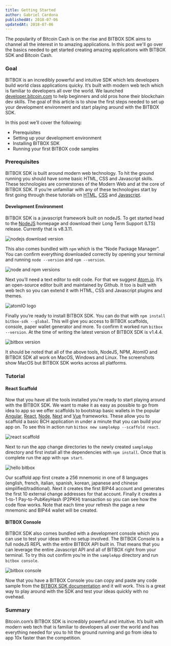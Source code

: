 ```yaml
---
title: Getting Started
author: Gabriel Cardona
publishedAt: 2018-07-06
updatedAt: 2018-07-06
---
```


The popularity of Bitcoin Cash is on the rise and BITBOX SDK aims to channel all the interest in to amazing applications. In this post we'll go over the basics needed to get started creating amazing applications with BITBOX SDK and Bitcoin Cash.

### Goal

BITBOX is an incredibly powerful and intuitive SDK which lets developers build world class applications quicky. It’s built with modern web tech which is familiar to developers all over the world. We launched [developer.bitcoin.com](https://developer.bitcoin.com/) to help beginners and old pros hone their blockchain dev skills. The goal of this article is to show the first steps needed to set up your development environment and start playing around with the BITBOX SDK.

In this post we’ll cover the following:

- Prerequisites
- Setting up your development environment
- Installing BITBOX SDK
- Running your first BITBOX code samples

### Prerequisites

BITBOX SDK is built around modern web technology. To hit the ground running you should have some basic HTML, CSS and Javascript skills. These technologies are cornerstones of the Modern Web and at the core of BITBOX SDK. If you’re unfamiliar with any of these technologies start by first going through these tutorials on [HTML](https://www.w3schools.com/htmL/), [CSS](https://www.w3schools.com/css/) and [Javascript](https://www.w3schools.com/jS/default.asp).

#### Development Environment

BITBOX SDK is a javascript framework built on nodeJS. To get started head to the [NodeJS](https://nodejs.org/en/) homepage and download their Long Term Support (LTS) release. Currently that is v8.3.11.

![nodejs download version](/images/node-version.png)

This also comes bundled with `npm` which is the “Node Package Manager”. You can confirm everything downloaded correctly by opening your terminal and running `node --version` and `npm --version`.

![node and npm versions](/images/npm-version.png)

Next you’ll need a text editor to edit code. For that we suggest [Atom.io](http://atom.io/). It’s an open-source editor built and maintained by Github. It too is built with web tech so you can extend it with HTML, CSS and Javascript plugins and themes.

![atomIO logo](/images/atomio.png)

Finally you’re ready to install BITBOX SDK. You can do that with `npm install bitbox-sdk --global`. This will give you access to BITBOX scaffolds, console, paper wallet generator and more. To confirm it worked run `bitbox --version`. At the time of writing the latest version of BITBOX SDK is v1.4.4.

![bitbox version](/images/bitbox-version.png)

It should be noted that all of the above tools, NodeJS, NPM, AtomIO and BITBOX SDK all work on MacOS, Windows and Linux. The screenshots show MacOS but BITBOX SDK works across all platforms.

### Tutorial

#### React Scaffold

Now that you have all the tools installed you’re ready to start playing around with the BITBOX SDK. We want to make it as easy as possible to go from idea to app so we offer scaffolds to bootstrap basic wallets in the popular [Angular](https://github.com/Bitcoin-com/bitbox-scaffold-angular), [React](https://github.com/Bitcoin-com/bitbox-scaffold-react), [Node](https://github.com/Bitcoin-com/bitbox-scaffold-node), [Next](https://github.com/Bitcoin-com/bitbox-scaffold-next) and [Vue](https://github.com/Bitcoin-com/bitbox-scaffold-vue) frameworks. These allow you to scaffold a basic BCH application in under a minute that you can build your app on. To see this in action run `bitbox new sampleApp --scaffold react`.

![react scaffold](/images/react-scaffold.png)

Next to run the app change directories to the newly created `sampleApp` directory and first install all the dependencies with `npm install`. Once that is complete run the app with `npm start`.

![hello bitbox](/images/hello-bitbox2.png)

Our scaffold app first create a 256 mnemonic in one of 8 languages (english, french, italian, spanish, korean, japanese and chinese simplified/traditional). Next it creates the first BIP44 account and generates the first 10 external change addresses for that account. Finally it creates a 1-to-1 Pay-to-PubKeyHash (P2PKH) transaction so you can see how the code flow works. Note that each time your refresh the page a new mnemonic and BIP44 wallet will be created.

#### BITBOX Console

BITBOX SDK also comes bundled with a development console which you can use to test your ideas with no setup involved. The BITBOX Console is a full nodeJS REPL with the entire BITBOX API built in. That means that you can leverage the entire Javascript API and all of BITBOX right from your terminal. To try this out confirm you’re in the `sampleApp` directory and run `bitbox console`.

![bitbox console](/images/bitbox-console.png)

Now that you have a BITBOX Console you can copy and paste any code sample from the [BITBOX SDK documentation](https://developer.bitcoin.com/bitbox/docs/getting-started) and it will work. This is a great way to play around with the SDK and test your ideas quickly with no ovehead.

### Summary

Bitcoin.com’s BITBOX SDK is incredibly powerful and intuitive. It’s built with modern web tech that is familiar to developers all over the world and has everything needed for you to hit the ground running and go from idea to app 10x faster than the competition.
